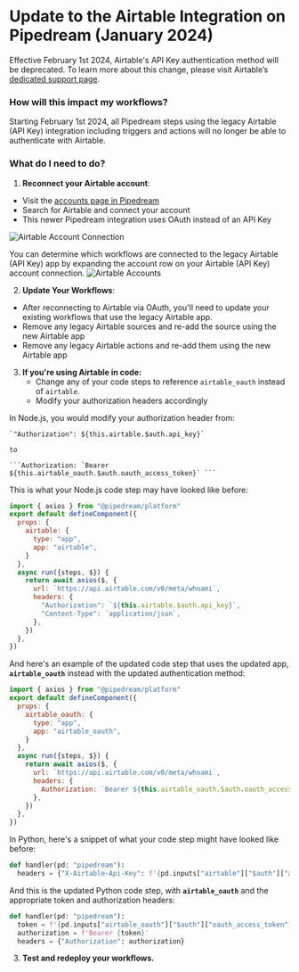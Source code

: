 # Update to the Airtable Integration on Pipedream (January 2024)

Effective February 1st 2024, Airtable's API Key authentication method will be deprecated. To learn more about this change, please visit Airtable’s [dedicated support page](https://support.airtable.com/docs/airtable-api-key-deprecation-notice).

### How will this impact my workflows?

Starting February 1st 2024, all Pipedream steps using the legacy Airtable (API Key) integration including triggers and actions will no longer be able to authenticate with Airtable. 

### What do I need to do?

1. **Reconnect your Airtable account**: 

- Visit the [accounts page in Pipedream](https://pipedream.com/accounts)
- Search for Airtable and connect your account
- This newer Pipedream integration uses OAuth instead of an API Key

![Airtable Account Connection](https://res.cloudinary.com/dpenc2lit/image/upload/v1704392183/Screenshot_2024-01-04_at_10.16.12_AM_le364k.png)

You can determine which workflows are connected to the legacy Airtable (API Key) app by expanding the account row on your Airtable (API Key) account connection.
![Airtable Accounts](https://res.cloudinary.com/dpenc2lit/image/upload/v1704347928/Screenshot_2024-01-03_at_9.58.43_PM_haaqlb.png)

2. **Update Your Workflows**: 

- After reconnecting to Airtable via OAuth, you'll need to update your existing workflows that use the legacy Airtable app.
- Remove any legacy Airtable sources and re-add the source using the new Airtable app
- Remove any legacy Airtable actions and re-add them using the new Airtable app

3. **If you're using Airtable in code:**
    - Change any of your code steps to reference `airtable_oauth` instead of `airtable`. 
    - Modify your authorization headers accordingly

In Node.js, you would modify your authorization header from:

    `"Authorization": ${this.airtable.$auth.api_key}`

    to 

    ```Authorization: `Bearer ${this.airtable_oauth.$auth.oauth_access_token}` ```

This is what your Node.js code step may have looked like before:

``` javascript
import { axios } from "@pipedream/platform"
export default defineComponent({
  props: {
    airtable: {
      type: "app",
      app: "airtable",
    }
  },
  async run({steps, $}) {
    return await axios($, {
      url: `https://api.airtable.com/v0/meta/whoami`,
      headers: {
        "Authorization": `${this.airtable.$auth.api_key}`,
        "Content-Type": `application/json`,
      },
    })
  },
})

```

And here's an example of the updated code step that uses the updated app, **`airtable_oauth`** instead with the updated authentication method:

``` javascript
import { axios } from "@pipedream/platform"
export default defineComponent({
  props: {
    airtable_oauth: {
      type: "app",
      app: "airtable_oauth",
    }
  },
  async run({steps, $}) {
    return await axios($, {
      url: `https://api.airtable.com/v0/meta/whoami`,
      headers: {
        Authorization: `Bearer ${this.airtable_oauth.$auth.oauth_access_token}`,
      },
    })
  },
})

```

In Python, here's a snippet of what your code step might have looked like before:
``` python
def handler(pd: "pipedream"):
  headers = {"X-Airtable-Api-Key": f'{pd.inputs["airtable"]["$auth"]["api_key"]}'}
```

And this is the updated Python code step, with **`airtable_oauth`** and the appropriate token and authorization headers:
``` python
def handler(pd: "pipedream"):
  token = f'{pd.inputs["airtable_oauth"]["$auth"]["oauth_access_token"]}'
  authorization = f'Bearer {token}'
  headers = {"Authorization": authorization}
```  

3. **Test and redeploy your workflows.**